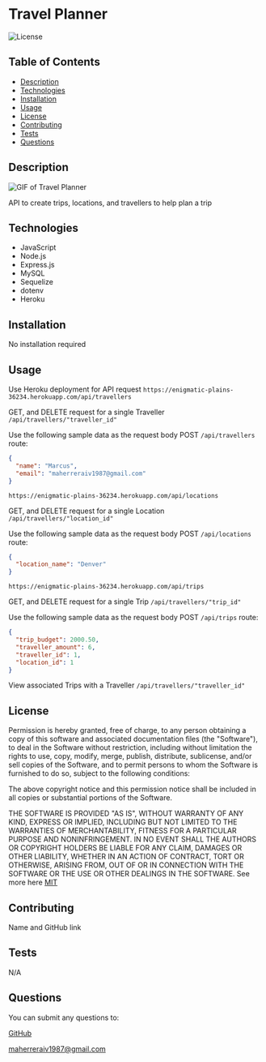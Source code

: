 # Travel Planner

![License](https://img.shields.io/badge/License-MIT-yellow.svg)

## Table of Contents
- [Description](#description)
- [Technologies](#technologies)
- [Installation](#installation)
- [Usage](#usage)
- [License](#license)
- [Contributing](#contributing)
- [Tests](#tests)
- [Questions](#questions)

## Description

![GIF of Travel Planner](./assets/travel-planner.gif)

API to create trips, locations, and travellers to help plan a trip

## Technologies

- JavaScript
- Node.js
- Express.js
- MySQL
- Sequelize
- dotenv
- Heroku


## Installation

No installation required

## Usage

Use Heroku deployment for API request 
`https://enigmatic-plains-36234.herokuapp.com/api/travellers`

GET, and DELETE request for a single Traveller `/api/travellers/"traveller_id"`

Use the following sample data as the request body POST `/api/travellers` route:

  ```json
  {
    "name": "Marcus",
    "email": "maherreraiv1987@gmail.com"
  }
  ```

`https://enigmatic-plains-36234.herokuapp.com/api/locations`

GET, and DELETE request for a single Location `/api/travellers/"location_id"`

Use the following sample data as the request body POST `/api/locations` route:

  ```json
  {
    "location_name": "Denver"
  }
  ```

`https://enigmatic-plains-36234.herokuapp.com/api/trips`

GET, and DELETE request for a single Trip `/api/travellers/"trip_id"`

Use the following sample data as the request body POST `/api/trips` route:

  ```json
  {
    "trip_budget": 2000.50,
    "traveller_amount": 6,
    "traveller_id": 1,
    "location_id": 1
  }
  ```

  View associated Trips with a Traveller `/api/travellers/"traveller_id"`

## License

Permission is hereby granted, free of charge, to any person obtaining a copy of this software and associated
documentation files (the "Software"), to deal in the Software without restriction, including without limitation the rights
to use, copy, modify, merge, publish, distribute, sublicense, and/or sell copies of the Software, and to permit persons to 
whom the Software is furnished to do so, subject to the following conditions:

The above copyright notice and this permission notice shall be included in all copies or substantial portions of the Software. 

THE SOFTWARE IS PROVIDED "AS IS", WITHOUT WARRANTY OF ANY KIND, EXPRESS OR IMPLIED,
INCLUDING BUT NOT LIMITED TO THE WARRANTIES OF MERCHANTABILITY, FITNESS FOR A PARTICULAR
PURPOSE AND NONINFRINGEMENT. IN NO EVENT SHALL THE AUTHORS OR COPYRIGHT HOLDERS BE LIABLE
FOR ANY CLAIM, DAMAGES OR OTHER LIABILITY, WHETHER IN AN ACTION OF CONTRACT, TORT OR
OTHERWISE, ARISING FROM, OUT OF OR IN CONNECTION WITH THE SOFTWARE OR THE USE OR OTHER
DEALINGS IN THE SOFTWARE. See more here [MIT](https://opensource.org/licenses/MIT)

## Contributing 

Name and GitHub link

## Tests

N/A

## Questions

You can submit any questions to:

[GitHub](https://github.com/mahiv87)

maherreraiv1987@gmail.com

